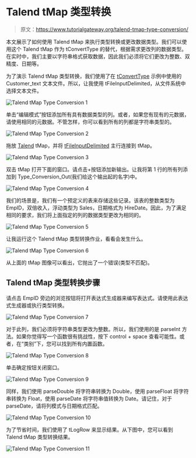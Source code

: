 # Talend tMap 类型转换

> 原文：<https://www.tutorialgateway.org/talend-tmap-type-conversion/>

本文展示了如何使用 Talend tMap 来执行类型转换或更改数据类型。我们可以使用这个 Talend tMap 作为 tConvertType 的替代，根据需求更改列的数据类型。在实时中，我们主要以字符串格式获取数据，因此我们必须将它们更改为整数、双精度、日期等。

为了演示 Talend tMap 类型转换，我们使用了在 [tConvertType](https://www.tutorialgateway.org/talend-datatype-conversion/) 示例中使用的 Customer_text 文本文件。所以，让我使用 tFileInputDelimited，从文件系统中选择文本文件。

![Talend tMap Type Conversion 1](img/b27a1dcbf86da044a9cadc72fa6f07e9.png)

单击“编辑模式”按钮添加所有具有数据类型的列。或者，如果您有现有的元数据，请使用相同的元数据。不管怎样，你可以看到所有的列都是字符串类型的。

![Talend tMap Type Conversion 2](img/d65ab7b40cd010d90b5feb19fcc66abb.png)

拖放 [Talend](https://www.tutorialgateway.org/talend-tutorial/) tMap，并将 [tFileInputDelimited](https://www.tutorialgateway.org/talend-load-data-from-text-file-into-database/) 主行连接到 tMap。

![Talend tMap Type Conversion 3](img/a25447f68f9acabcbaf17884928e865c.png)

双击 tMap 打开下面的窗口。请点击+按钮添加新输出。让我将第 1 行的所有列添加到 Type_Conversion_Out(我们给这个输出起的名字)中。

![Talend tMap Type Conversion 4](img/8b79f777ef2cddcd5472576f5d2bae14.png)

我们的场景是，我们有一个预定义的表来存储这些记录。该表的整数类型为 EmpID，双倍收入，浮动类型为 Sales，日期格式为 HireDate。因此，为了满足相同的要求，我们将上面指定的列的数据类型更改为相同的。

![Talend tMap Type Conversion 5](img/ab715096e1806c9229c771631ff4e18e.png)

让我运行这个 Talend tMap 类型转换作业，看看会发生什么。

![Talend tMap Type Conversion 6](img/4f3f2be9ca1f76f88dc6584c3cfdccb6.png)

从上面的 tMap 图像可以看出，它抛出了一个错误(类型不匹配)。

## Talend tMap 类型转换步骤

请点击 EmpID 旁边的浏览按钮将打开表达式生成器来编写表达式。请使用此表达式生成器或执行类型转换。

![Talend tMap Type Conversion 7](img/8171560682945491a26cbe46a2f06d82.png)

对于此列，我们必须将字符串类型更改为整数。所以，我们使用的是 parseInt 方法。如果你觉得写一个函数很有挑战性，按下 control + space 查看可能性。或者，在“类别”下，您可以找到所有内置函数。

![Talend tMap Type Conversion 8](img/ce470c731328e18a5020419a47c28637.png)

单击确定按钮关闭窗口。

![Talend tMap Type Conversion 9](img/506f7b34a239a8f96f91ffa8844f5281.png)

同样，我们使用 parseDouble 将字符串转换为 Double，使用 parseFloat 将字符串转换为 Float，使用 parseDate 将字符串值转换为 Date。请记住，对于 parseDate，请将列模式与日期格式匹配。

![Talend tMap Type Conversion 10](img/8728a91e358c390daaf597b8d9728c90.png)

为了节省时间，我们使用了 tLogRow 来显示结果。从下图中，您可以看到 Talend tMap 类型转换结果。

![Talend tMap Type Conversion 11](img/17f48b146676b2d4d6c035f6164d398c.png)